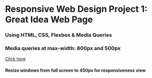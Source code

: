<h1>Responsive Web Design Project 1: Great Idea Web Page</h1>

<h3>Using HTML, CSS, Flexbox & Media Queries</h3>

<h3>Media queries at max-width: 800px and 500px</h3>

<a href="https://itelsunday.github.io/responsive-web-design-I/">Click here</a>
<h4>Resize windows from full screen to 450px for responsiveness view</h4>
